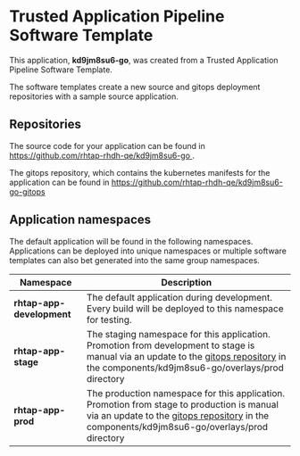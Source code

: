 # Trusted Application Pipeline Software Template

This application, **kd9jm8su6-go**, was created from a Trusted Application Pipeline Software Template.

The software templates create a new source and gitops deployment repositories with a sample source application. 

## Repositories

The source code for your application can be found in [https://github.com/rhtap-rhdh-qe/kd9jm8su6-go ](https://github.com/rhtap-rhdh-qe/kd9jm8su6-go ).
 
The gitops repository, which contains the kubernetes manifests for the application can be found in 
[https://github.com/rhtap-rhdh-qe/kd9jm8su6-go-gitops ](https://github.com/rhtap-rhdh-qe/kd9jm8su6-go-gitops ) 

## Application namespaces 

The default application will be found in the following namespaces. Applications can be deployed into unique namespaces or multiple software templates can also bet generated into the same group namespaces.  

|  Namespace   |  Description   |  
| -------- | -------- |   
| **rhtap-app-development** | The default application during development. Every build will be deployed to this namespace for testing. | 
| **rhtap-app-stage** | The staging namespace for this application. Promotion from development to stage is manual via an update to the [gitops repository](https://github.com/rhtap-rhdh-qe/kd9jm8su6-go-gitops ) in the components/kd9jm8su6-go/overlays/prod directory |  
| **rhtap-app-prod** | The production namespace for this application. Promotion from stage to production is manual via an update to the [gitops repository](https://github.com/rhtap-rhdh-qe/kd9jm8su6-go-gitops ) in the components/kd9jm8su6-go/overlays/prod directory | 